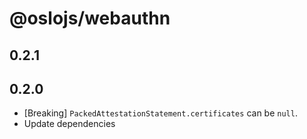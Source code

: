 # @oslojs/webauthn

## 0.2.1

## 0.2.0

- [Breaking] `PackedAttestationStatement.certificates` can be `null`.
- Update dependencies

